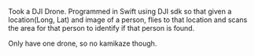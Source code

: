 Took a DJI Drone. Programmed in Swift using DJI sdk so that given a location(Long, Lat) and image of a person, flies to that location and scans the area for that person to identify if that person is found.

Only have one drone, so no kamikaze though.
